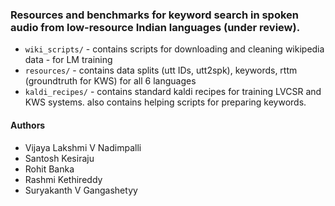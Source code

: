 ### Resources and benchmarks for keyword search in spoken audio from low-resource Indian languages (under review).

* `wiki_scripts/` - contains scripts for downloading and cleaning wikipedia data - for LM training
* `resources/` - contains data splits (utt IDs, utt2spk), keywords, rttm (groundtruth for KWS) for all 6 languages
* `kaldi_recipes/` - contains standard kaldi recipes for training LVCSR and KWS systems. also contains helping scripts for preparing keywords.



#### Authors
* Vijaya Lakshmi V Nadimpalli
* Santosh Kesiraju
* Rohit Banka
* Rashmi Kethireddy
* Suryakanth V Gangashetyy
